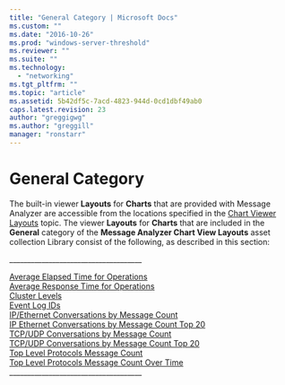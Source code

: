 ```yaml
---
title: "General Category | Microsoft Docs"
ms.custom: ""
ms.date: "2016-10-26"
ms.prod: "windows-server-threshold"
ms.reviewer: ""
ms.suite: ""
ms.technology: 
  - "networking"
ms.tgt_pltfrm: ""
ms.topic: "article"
ms.assetid: 5b42df5c-7acd-4823-944d-0cd1dbf49ab0
caps.latest.revision: 23
author: "greggigwg"
ms.author: "greggill"
manager: "ronstarr"
---
```

# General Category
The built-in viewer **Layouts** for **Charts** that are provided with Message Analyzer are accessible from the locations specified in the [Chart Viewer Layouts](chart-viewer-layouts.md) topic. The viewer **Layouts** for **Charts** that are included in the **General** category of the **Message Analyzer Chart View Layouts** asset collection Library consist of the following, as described in this section:  
  
 ____________________________________\_  
  
 [Average Elapsed Time for Operations](average-elapsed-time-for-operations.md)   
 [Average Response Time for Operations](average-response-time-for-operations.md)   
 [Cluster Levels](cluster-levels.md)   
 [Event Log IDs](event-log-ids.md)   
 [IP/Ethernet Conversations by Message Count](ip-ethernet-conversations-by-message-count.md)   
 [IP Ethernet Conversations by Message Count Top 20](ip-ethernet-conversations-by-message-count-top-20.md)   
 [TCP/UDP Conversations by Message Count](tcp-udp-conversations-by-message-count.md)   
 [TCP/UDP Conversations by Message Count Top 20](tcp-udp-conversations-by-message-count-top-20.md)   
 [Top Level Protocols Message Count](top-level-protocols-message-count.md)   
 [Top Level Protocols Message Count Over Time](top-level-protocols-message-count-over-time.md)   
____________________________________\_